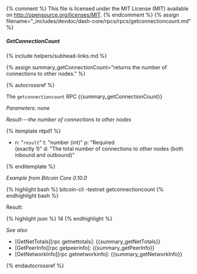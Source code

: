 {% comment %}
This file is licensed under the MIT License (MIT) available on
http://opensource.org/licenses/MIT.
{% endcomment %}
{% assign filename="_includes/devdoc/dash-core/rpcs/rpcs/getconnectioncount.md" %}

##### GetConnectionCount
{% include helpers/subhead-links.md %}

{% assign summary_getConnectionCount="returns the number of connections to other nodes." %}

{% autocrossref %}

The `getconnectioncount` RPC {{summary_getConnectionCount}}

*Parameters: none*

*Result---the number of connections to other nodes*

{% itemplate ntpd1 %}
- n: "`result`"
  t: "number (int)"
  p: "Required<br>(exactly 1)"
  d: "The total number of connections to other nodes (both inbound and outbound)"

{% enditemplate %}

*Example from Bitcoin Core 0.10.0*

{% highlight bash %}
bitcoin-cli -testnet getconnectioncount
{% endhighlight bash %}

Result:

{% highlight json %}
14
{% endhighlight %}

*See also*

* [GetNetTotals][rpc getnettotals]: {{summary_getNetTotals}}
* [GetPeerInfo][rpc getpeerinfo]: {{summary_getPeerInfo}}
* [GetNetworkInfo][rpc getnetworkinfo]: {{summary_getNetworkInfo}}

{% endautocrossref %}

